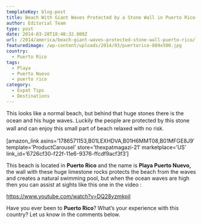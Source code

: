```yaml
---
templateKey: blog-post
title: Beach With Giant Waves Protected by a Stone Wall in Puerto Rico
author: Editorial Team
type: post
date: 2014-03-28T18:48:32.000Z
url: /2014/america/beach-giant-waves-protected-stone-wall-puerto-rico/
featuredimage: /wp-content/uploads/2014/03/puertorico-889x500.jpg
country:
  - Puerto Rico
tags:
  - Playa
  - Puerto Nuevo
  - puerto rico
category:
  - Expat Tips
  - Destinations
---
```


This looks like a normal beach, but behind that huge stones there is the ocean and his huge waves. <span style="line-height: 1.5em;">Luckily the people are protected by this stone wall and can enjoy this small part of beach relaxed with no risk.<!--more--></span>

[amazon\_link asins=&#8217;1786571153,B01LEXHDVA,B01H6MMT08,B01MFGE8J9&#8242; template=&#8217;ProductCarousel&#8217; store=&#8217;thexpatmagazi-21&#8242; marketplace=&#8217;US&#8217; link\_id=&#8217;6726cf30-f22f-11e6-9376-ffcdf9acf3f3&#8242;]

This beach is located in **Puerto Rico** and the name is **Playa Puerto Nuevo,** the wall with these huge limestone rocks protects the beach from the waves and creates a natural swimming pool, but when the ocean waves are high then you can assist at sights like this one in the video :

https://www.youtube.com/watch?v=DQ28yzmkpiI

Have you ever been to **Puerto Rico**? What&#8217;s your experience with this country? Let us know in the comments below.

&nbsp;

&nbsp;
